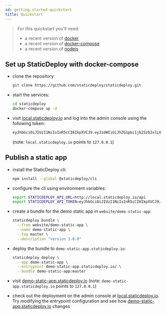 ```yaml
---
id: getting-started-quickstart
title: Quickstart
---
```


> For this quickstart you'll need:
>
> - a recent version of [docker](https://docs.docker.com/install/)
> - a recent version of
>   [docker-compose](https://docs.docker.com/compose/install/)
> - a recent version of [nodejs](https://nodejs.org/en/)

## Set up StaticDeploy with docker-compose

- clone the repository:

  ```sh
  git clone https://github.com/staticdeploy/staticdeploy.git
  ```

- start the services:

  ```sh
  cd staticdeploy
  docker-compose up -d
  ```

- visit [local.staticdeploy.io](http://local.staticdeploy.io/) and log into the
  admin console using the following token:

  ```sh
  eyJhbGciOiJIUzI1NiIsInR5cCI6IkpXVCJ9.eyJzdWIiOiJhZG1pbi1jb25zb2xlLXVzZXIifQ.yGQzbu3CAIGuxnEhEAKrqv9W8cXuBiCnPIwN_kmmzlQ
  ```

  (note: `local.staticdeploy.io` points to `127.0.0.1`)

## Publish a static app

- install the StaticDeploy cli:

  ```sh
  npm install --global @staticdeploy/cli
  ```

- configure the cli using environment variables:

  ```sh
  export STATICDEPLOY_API_URL=http://local.staticdeploy.io/api
  export STATICDEPLOY_API_TOKEN=eyJhbGciOiJIUzI1NiIsInR5cCI6IkpXVCJ9.eyJzdWIiOiJjbGktdXNlciJ9.5Afzq7hN9GoLzlKCJwxGpi1RnQeCSF705vRxuqXPZkU
  ```

- create a bundle for the demo static app in `website/demo-static-app`:

  ```sh
  staticdeploy bundle \
    --from website/demo-static-app \
    --name demo-static-app \
    --tag master \
    --description "version 1.0.0"
  ```

- deploy the bundle to `demo-static-app.staticdeploy.io`:

  ```sh
  staticdeploy deploy \
    --app demo-static-app \
    --entrypoint demo-static-app.staticdeploy.io/ \
    --bundle demo-static-app:master
  ```

- visit
  [demo-static-app.staticdeploy.io](http://demo-static-app.staticdeploy.io/)
  (note: `demo-static-app.staticdeploy.io` points to `127.0.0.1`)

- check out the deployment on the admin console at
  [local.staticdeploy.io](http://local.staticdeploy.io/). Try modifying the
  entrypoint configuration and see how
  [demo-static-app.staticdeploy.io](http://demo-static-app.staticdeploy.io/)
  changes
